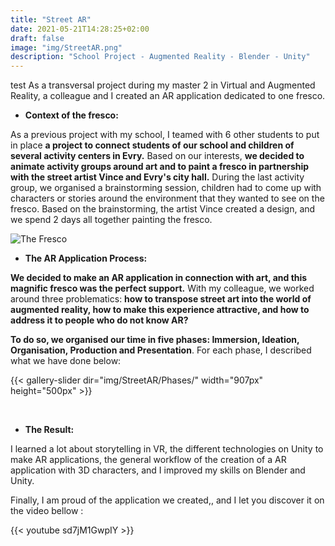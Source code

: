 ```yaml
---
title: "Street AR"
date: 2021-05-21T14:28:25+02:00
draft: false
image: "img/StreetAR.png"
description: "School Project - Augmented Reality - Blender - Unity"
---
```


test
As a transversal project during my master 2 in Virtual and Augmented Reality, a colleague and I created an AR application dedicated to one fresco.    

- **Context of the fresco:**

As a previous project with my school, I teamed with 6 other students to put in place **a project to connect students of our school and children of several activity centers in Evry.**
Based on our interests, **we decided to animate activity groups around art and to paint a fresco in partnership with the street artist Vince and Evry's city hall.**
During the last activity group, we organised a brainstorming session, children had to come up with characters or stories around the environment that they wanted to see on the fresco.
Based on the brainstorming, the artist Vince created a design, and we spend 2 days all together painting  the fresco.

![The Fresco](https://ceici92.github.io/CeciliasPortofolio/img/StreetAR/Fresco.jpg)


- **The AR Application Process:**

**We decided to make an AR application in connection with art, and this magnific fresco was the perfect support.**
With my colleague, we worked around three problematics: **how to transpose street art into the world of augmented reality, how to make this experience attractive, and how to address it to people who do not know AR?**

**To do so, we organised our time in five phases: Immersion, Ideation, Organisation, Production and Presentation**.
For each phase, I described what we have done below:

{{< gallery-slider dir="img/StreetAR/Phases/" width="907px" height="500px" >}}

&nbsp;

- **The Result:**

I learned a lot about storytelling in VR, the different technologies on Unity to make AR applications, the general workflow of the creation of a AR application with 3D characters, and I improved my skills on Blender and Unity.

Finally, I am proud of the application we created,, and I let you discover it on the video bellow :

{{< youtube sd7jM1GwpIY >}}    






